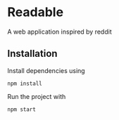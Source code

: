 # Readable

A web application inspired by reddit

## Installation

Install dependencies using

```
npm install
```

Run the project with

```
npm start
```
